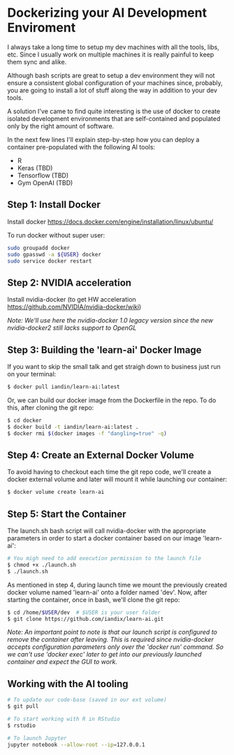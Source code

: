 # Dockerizing your AI Development Enviroment

I always take a long time to setup my dev machines with all the tools, libs, etc. Since I usually work on multiple machines it is really painful to keep them sync and alike.

Although bash scripts are great to setup a dev environment they will not ensure a consistent global configuration of your machines since, probably, you are going to install a lot of stuff along the way in addition to your dev tools.

A solution I've came to find quite interesting is the use of docker to create isolated development environments that are self-contained and populated only by the right amount of software.

In the next few lines I'll explain step-by-step how you can deploy a container pre-populated with the following AI tools:

* R
* Keras (TBD)
* Tensorflow (TBD)
* Gym OpenAI (TBD)


## Step 1: Install Docker

Install docker https://docs.docker.com/engine/installation/linux/ubuntu/

To run docker without super user:

```bash
sudo groupadd docker
sudo gpasswd -a ${USER} docker
sudo service docker restart
```

## Step 2: NVIDIA acceleration

Install nvidia-docker (to get HW acceleration https://github.com/NVIDIA/nvidia-docker/wiki)

_Note: We'll use here the nvidia-docker 1.0 legacy version since the new nvidia-docker2 still lacks support to OpenGL_  

## Step 3: Building the 'learn-ai' Docker Image

If you want to skip the small talk and get straigh down to business just run on your terminal:

```bash
$ docker pull iandin/learn-ai:latest
```

Or, we can build our docker image from the Dockerfile in the repo. To do this, after cloning the git repo:

```bash
$ cd docker
$ docker build -t iandin/learn-ai:latest .
$ docker rmi $(docker images -f "dangling=true" -q)
```

## Step 4: Create an External Docker Volume

To avoid having to checkout each time the git repo code, we'll create a docker external volume and later will mount it while launching our container:

```bash
$ docker volume create learn-ai
```

## Step 5: Start the Container

The launch.sh bash script will call nvidia-docker with the appropriate parameters in order to start a docker container based on our image 'learn-ai':

```bash
# You migh need to add execution permission to the launch file
$ chmod +x ./launch.sh
$ ./launch.sh
``` 

As mentioned in step 4, during launch time we mount the previously created docker volume named 'learn-ai' onto a folder named 'dev'. Now, after starting the container, once in bash, we'll clone the git repo:

```bash
$ cd /home/$USER/dev  # $USER is your user folder
$ git clone https://github.com/iandix/learn-ai.git
```

_Note: An important point to note is that our launch script is configured to remove the container after leaving. This is required since nvidia-docker accepts configuration parameters only over the 'docker run' command. So we can't use 'docker exec' later to get into our previously launched container and expect the GUI to work._

## Working with the AI tooling

```bash
# To update our code-base (saved in our ext volume)
$ git pull
```
```bash
# To start working with R in RStudio
$ rstudio
```
```bash
# To launch Jupyter
jupyter notebook --allow-root --ip=127.0.0.1
```

